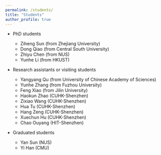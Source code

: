 ```yaml
---
permalink: /students/
title: "Students"
author_profile: true
---
```


- PhD students
	- Ziheng Sun (from Zhejiang University)
	- Dong Qiao (from Central South University)
	- Zhiyu Chen (from NUS)
	- Yunhe Li (from HKUST)

- Research assistants or visiting students
	- Yangyang Qu (from University of Chinese Academy of Sciences) 
	- Yunhe Zhang (from Fuzhou University)
	- Feng Xiao (from Jilin University)
	- Haokun Zhao (CUHK-Shenzhen)
	- Zixiao Wang (CUHK-Shenzhen)
	- Hua Tu (CUHK-Shenzhen)
	- Hang Zeng (CUHK-Shenzhen)
	- Xuechun Hu (CUHK-Shenzhen)
	- Chao Ouyang (HIT-Shenzhen)

- Graduated students
	- Yan Sun (NUS)
	- Yi Han (CMU)
 

